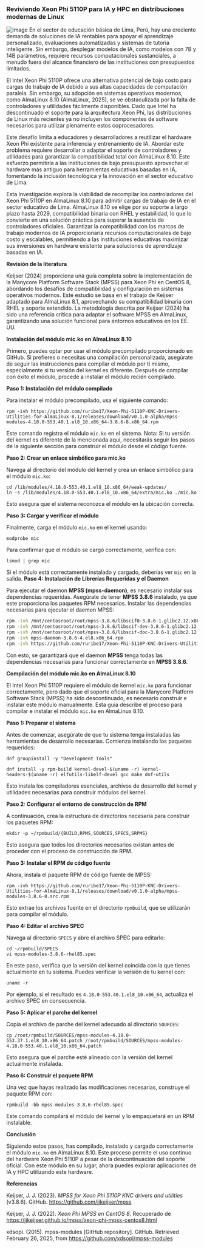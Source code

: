 ### Reviviendo Xeon Phi 5110P para IA y HPC en distribuciones modernas de Linux
![image](https://github.com/user-attachments/assets/9b96f1f2-4ff7-40d8-8ef9-6211b9510597)
En el sector de educación básica de Lima, Perú, hay una creciente demanda de soluciones de IA rentables para apoyar el aprendizaje personalizado, evaluaciones automatizadas y sistemas de tutoría inteligente. Sin embargo, desplegar modelos de IA, como modelos con 7B y 14B parámetros, requiere recursos computacionales sustanciales, a menudo fuera del alcance financiero de las instituciones con presupuestos limitados.

El Intel Xeon Phi 5110P ofrece una alternativa potencial de bajo costo para cargas de trabajo de IA debido a sus altas capacidades de computación paralela. Sin embargo, su adopción en sistemas operativos modernos, como AlmaLinux 8.10 (AlmaLinux, 2025), se ve obstaculizada por la falta de controladores y utilidades fácilmente disponibles. Dado que Intel ha descontinuado el soporte para la arquitectura Xeon Phi, las distribuciones de Linux más recientes ya no incluyen los componentes de software necesarios para utilizar plenamente estos coprocesadores.

Este desafío limita a educadores y desarrolladores a reutilizar el hardware Xeon Phi existente para inferencia y entrenamiento de IA. Abordar este problema requiere desarrollar o adaptar el soporte de controladores y utilidades para garantizar la compatibilidad total con AlmaLinux 8.10. Este esfuerzo permitiría a las instituciones de bajo presupuesto aprovechar el hardware más antiguo para herramientas educativas basadas en IA, fomentando la inclusión tecnológica y la innovación en el sector educativo de Lima.

Esta investigación explora la viabilidad de recompilar los controladores del Xeon Phi 5110P en AlmaLinux 8.10 para admitir cargas de trabajo de IA en el sector educativo de Lima. AlmaLinux 8.10 se elige por su soporte a largo plazo hasta 2029, compatibilidad binaria con RHEL y estabilidad, lo que lo convierte en una solución práctica para superar la ausencia de controladores oficiales. Garantizar la compatibilidad con los marcos de trabajo modernos de IA proporcionaría recursos computacionales de bajo costo y escalables, permitiendo a las instituciones educativas maximizar sus inversiones en hardware existente para soluciones de aprendizaje basadas en IA.

**Revisión de la literatura**

Keijser (2024) proporciona una guía completa sobre la implementación de la Manycore Platform Software Stack (MPSS) para Xeon Phi en CentOS 8, abordando los desafíos de compatibilidad y configuración en sistemas operativos modernos. Este estudio se basa en el trabajo de Keijser adaptado para AlmaLinux 8.1, aprovechando su compatibilidad binaria con RHEL y soporte extendido. La metodología descrita por Keijser (2024) ha sido una referencia crítica para adaptar el software MPSS en AlmaLinux, garantizando una solución funcional para entornos educativos en los EE. UU.

**Instalación del módulo mic.ko en AlmaLinux 8.10**

Primero, puedes optar por usar el módulo precompilado proporcionado en GitHub. Si prefieres o necesitas una compilación personalizada, asegúrate de seguir las instrucciones para compilar el módulo por ti mismo, especialmente si tu versión del kernel es diferente. Después de compilar con éxito el módulo, procede a instalar el módulo recién compilado.

   **Paso 1: Instalación del módulo compilado**

Para instalar el módulo precompilado, usa el siguiente comando:

```rpm -ivh https://github.com/ruribe17/Xeon-Phi-5110P-KNC-Drivers-Utilities-for-AlmaLinux-8.1/releases/download/v0.1.0-alpha/mpss-modules-4.18.0-553.40.1.el8_10.x86_64-3.8.6-8.x86_64.rpm```

Este comando registra el módulo `mic.ko` en el sistema. Nota: Si tu versión del kernel es diferente de la mencionada aquí, necesitarás seguir los pasos de la siguiente sección para construir el módulo desde el código fuente.

   **Paso 2: Crear un enlace simbólico para mic.ko**

Navega al directorio del módulo del kernel y crea un enlace simbólico para el módulo `mic.ko`:

```
cd /lib/modules/4.18.0-553.40.1.el8_10.x86_64/weak-updates/
ln -s /lib/modules/4.18.0-553.40.1.el8_10.x86_64/extra/mic.ko ./mic.ko
```

Esto asegura que el sistema reconozca el módulo en la ubicación correcta.

   **Paso 3: Cargar y verificar el módulo**

Finalmente, carga el módulo `mic.ko` en el kernel usando:

```modprobe mic```

Para confirmar que el módulo se cargó correctamente, verifica con:

```lsmod | grep mic```

Si el módulo está correctamente instalado y cargado, deberías ver `mic` en la salida.
   **Paso 4: Instalación de Librerías Requeridas y el Daemon**  

Para ejecutar el daemon **MPSS (mpss-daemon)**, es necesario instalar sus dependencias requeridas. Asegúrate de tener **MPSS 3.8.6** instalado, ya que este proporciona los paquetes RPM necesarios. Instalar las dependencias necesarias para ejecutar el daemon MPSS: 

```sh
rpm -ivh /mnt/centosroot/root/mpss-3.8.6/libscif0-3.8.6-1.glibc2.12.x86_64.rpm
rpm -ivh /mnt/centosroot/root/mpss-3.8.6/libscif-dev-3.8.6-1.glibc2.12.x86_64.rpm
rpm -ivh /mnt/centosroot/root/mpss-3.8.6/libscif-doc-3.8.6-1.glibc2.12.x86_64.rpm
rpm -ivh mpss-daemon-3.8.6-4.el8.x86_64.rpm
rpm -ivh https://github.com/ruribe17/Xeon-Phi-5110P-KNC-Drivers-Utilities-for-AlmaLinux-8.1/blob/main/mpss-daemon-3.8.6-4.el8.x86_64.rpm
```

Con esto, se garantizará que el daemon **MPSS** tenga todas las dependencias necesarias para funcionar correctamente en **MPSS 3.8.6**. 

**Compilación del módulo mic.ko en AlmaLinux 8.10**

El Intel Xeon Phi 5110P requiere el módulo de kernel `mic.ko` para funcionar correctamente, pero dado que el soporte oficial para la Manycore Platform Software Stack (MPSS) ha sido descontinuado, es necesario construir e instalar este módulo manualmente. Esta guía describe el proceso para compilar e instalar el módulo `mic.ko` en AlmaLinux 8.10.

  **Paso 1: Preparar el sistema**

Antes de comenzar, asegúrate de que tu sistema tenga instaladas las herramientas de desarrollo necesarias. Comienza instalando los paquetes requeridos:

```
dnf groupinstall -y "Development Tools"

dnf install -y rpm-build kernel-devel-$(uname -r) kernel-headers-$(uname -r) elfutils-libelf-devel gcc make dnf-utils
```

Esto instala los compiladores esenciales, archivos de desarrollo del kernel y utilidades necesarias para construir módulos del kernel.

   **Paso 2: Configurar el entorno de construcción de RPM**

A continuación, crea la estructura de directorios necesaria para construir los paquetes RPM:

```mkdir -p ~/rpmbuild/{BUILD,RPMS,SOURCES,SPECS,SRPMS}```

Esto asegura que todos los directorios necesarios existan antes de proceder con el proceso de construcción de RPM.

   **Paso 3: Instalar el RPM de código fuente**

Ahora, instala el paquete RPM de código fuente de MPSS:

```rpm -ivh https://github.com/ruribe17/Xeon-Phi-5110P-KNC-Drivers-Utilities-for-AlmaLinux-8.1/releases/download/v0.1.0-alpha/mpss-modules-3.8.6-8.src.rpm```

Esto extrae los archivos fuente en el directorio `rpmbuild`, que se utilizarán para compilar el módulo.

   **Paso 4: Editar el archivo SPEC**

Navega al directorio `SPECS` y abre el archivo SPEC para editarlo:

```
cd ~/rpmbuild/SPECS
vi mpss-modules-3.8.6-rhel85.spec
```

En este paso, verifica que la versión del kernel coincida con la que tienes actualmente en tu sistema. Puedes verificar la versión de tu kernel con:

```uname -r```

Por ejemplo, si el resultado es `4.18.0-553.40.1.el8_10.x86_64`, actualiza el archivo SPEC en consecuencia.

   **Paso 5: Aplicar el parche del kernel**

Copia el archivo de parche del kernel adecuado al directorio `SOURCES`:

```cp /root/rpmbuild/SOURCES/mpss-modules-4.18.0-553.37.1.el8_10.x86_64.patch /root/rpmbuild/SOURCES/mpss-modules-4.18.0-553.40.1.el8_10.x86_64.patch```

Esto asegura que el parche esté alineado con la versión del kernel actualmente instalada.

   **Paso 6: Construir el paquete RPM**

Una vez que hayas realizado las modificaciones necesarias, construye el paquete RPM con:

```rpmbuild -bb mpss-modules-3.8.6-rhel85.spec```

Este comando compilará el módulo del kernel y lo empaquetará en un RPM instalable.

   **Conclusión**

Siguiendo estos pasos, has compilado, instalado y cargado correctamente el módulo `mic.ko` en AlmaLinux 8.10. Este proceso permite el uso continuo del hardware Xeon Phi 5110P a pesar de la descontinuación del soporte oficial. Con este módulo en su lugar, ahora puedes explorar aplicaciones de IA y HPC utilizando este hardware.

**Referencias**

Keijser, J. J. (2023). *MPSS for Xeon Phi 5110P KNC drivers and utilities* (v3.8.6). GitHub. https://github.com/jjkeijser/mpss

Keijser, J. J. (2022). *Xeon Phi MPSS en CentOS 8*. Recuperado de https://jjkeijser.github.io/mpss/xeon-phi-mpss-centos8.html

xdsopl. (2015). mpss-modules [GitHub repository]. GitHub. Retrieved February 26, 2025, from https://github.com/xdsopl/mpss-modules

